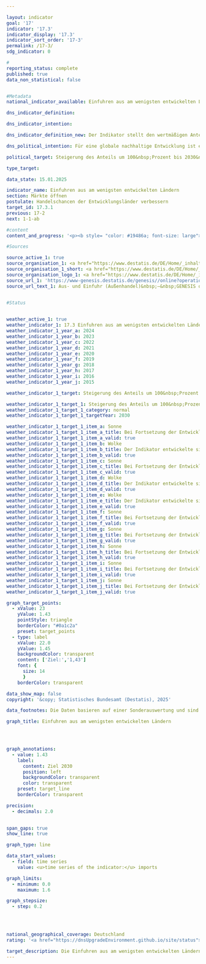 ```yaml
---

layout: indicator        
goal: '17'        
indicator: '17.3'        
indicator_display: '17.3'        
indicator_sort_order: '17-3'        
permalink: /17-3/        
sdg_indicator: 0        

#
reporting_status: complete        
published: true        
data_non_statistical: false        


#Metadata        
national_indicator_available: Einfuhren aus am wenigsten entwickelten Ländern        

dns_indicator_definition:         

dns_indicator_intention:         

dns_indicator_definition_new: Der Indikator stellt den wertmäßigen Anteil der Einfuhren <abbr title="beziehungsweise" tabindex="0">bzw.</abbr> Importe aus am wenigsten entwickelten Ländern (Least Developed Countries, <abbr title="Least developed countries (Am wenigsten entwickelte Länder)" tabindex="0">LDCs</abbr>) an den gesamten Einfuhren nach Deutschland (in Prozent) dar.        

dns_political_intention: Für eine globale nachhaltige Entwicklung ist es wichtig, die Handelschancen der Entwicklungs- und Schwellenländer zu verbessern. Entwicklungs- und Schwellenländer benötigen ein offenes und faires Handelssystem, um sowohl Rohstoffe als auch verarbeitete Produkte auf dem Weltmarkt anzubieten. Die Bundesregierung hat daher als Ziel festgelegt, dass sich der Anteil der Einfuhren aus am wenigsten entwickelten Ländern (Least Developed Countries, <abbr title="Least developed countries (Am wenigsten entwickelte Länder)" tabindex="0">LDCs</abbr>) zwischen den Jahren 2014&nbsp;und 2030&nbsp;verdoppeln soll.        

political_target: Steigerung des Anteils um 100&nbsp;Prozent bis 2030&nbsp;gegenüber 2014        

type_target:         

data_state: 15.01.2025        

indicator_name: Einfuhren aus am wenigsten entwickelten Ländern        
section: Märkte öffnen        
postulate: Handelschancen der Entwicklungsländer verbessern        
target_id: 17.3.1        
previous: 17-2        
next: 1-1-ab        

#content         
content_and_progress: '<p><b style= "color: #19486a; font-size: large">17.3&nbsp;Einfuhren aus am wenigsten entwickelten Ländern</b><br><br>Daten zu den Einfuhren von Waren nach Deutschland werden von der Außenhandelsstatistik des Statistischen Bundesamtes erhoben. Diese umfasst neben dem Herkunftsland der importierten Waren auch deren Wert, Gewicht und eine detaillierte Warenklassifikation. Angaben zu Dienstleistungsimporten werden zwar von der Deutschen Bundesbank erfasst&nbsp;–&nbsp;sie bleiben jedoch bei der Berechnung dieses Indikators unberücksichtigt.<br><br>Die Einstufung der Länder als am wenigsten entwickelte Länder (Least Developed Countries, <abbr title="Least developed countries (Am wenigsten entwickelte Länder)" tabindex="0">LDCs</abbr>) erfolgt anhand der Liste der Empfänger öffentlicher Entwicklungsgelder des Ausschusses für Entwicklungszusammenarbeit der Organisation für wirtschaftliche Zusammenarbeit und Entwicklung (<abbr title="Organisation for Economic Co-operation and Development (Organisation für wirtschaftliche Zusammenarbeit und Entwicklung)" tabindex="0">OECD</abbr>-DAC). Für den Indikator gilt jeweils die im betreffenden Jahr gültige <abbr title="Least developed countries (Am wenigsten entwickelte Länder)" tabindex="0">LDC</abbr>-Einstufung gemäß <abbr title="Organisation for Economic Co-operation and Development (Organisation für wirtschaftliche Zusammenarbeit und Entwicklung)" tabindex="0">OECD</abbr>-DAC. Ändert sich der Status eines Landes, wirkt sich dies auf den Indikator aus&nbsp;–&nbsp;selbst wenn der Wert der Einfuhren aus diesem Land unverändert bleibt.<br><br>Aufgrund von Re-Importen&nbsp;–&nbsp;auch nach Verarbeitungsschritten im Ausland&nbsp;–&nbsp;ist in gewissem Umfang von Mehrfachzählungen im Zähler und Nenner des Indikators auszugehen. Da die Einfuhren aus <abbr title="Least developed countries (Am wenigsten entwickelte Länder)" tabindex="0">LDCs</abbr> stets im Verhältnis zu den gesamten deutschen Einfuhren betrachtet werden, hängt der Wert des Indikators nicht nur von der absoluten Höhe der Einfuhren aus <abbr title="Least developed countries (Am wenigsten entwickelte Länder)" tabindex="0">LDCs</abbr>, sondern auch vom Gesamtwert aller deutschen Einfuhren im jeweiligen Jahr ab.<br><br>Neben den gesamten Einfuhren aus <abbr title="Least developed countries (Am wenigsten entwickelte Länder)" tabindex="0">LDCs</abbr> wird auch der Anteil weiterverarbeiteter Produkte dargestellt. Dadurch soll zumindest teilweise berücksichtigt werden, ob Deutschland aus den <abbr title="Least developed countries (Am wenigsten entwickelte Länder)" tabindex="0">LDCs</abbr> hauptsächlich Ausgangsstoffe für industriell erzeugte Produkte bezieht oder ob die <abbr title="Least developed countries (Am wenigsten entwickelte Länder)" tabindex="0">LDCs</abbr> selbst am Fertigungsprozess und an der Wertschöpfung beteiligt sind. Als weiterverarbeitete Produkte gelten alle Waren, die in der Gliederung nach Warengruppen und &#8209;untergruppen der Ernährungs- und der Gewerblichen Wirtschaft (<abbr title="Warenklassifikation der Ernährungs- und der Gewerblichen Wirtschaft in der Außenhandelsstatistik" tabindex="0">EGW</abbr>) nicht als Rohstoffe eingestuft sind. Rohstoffe wie Erdöl, Erze, Rundholz oder pflanzliche Spinnstoffe, fallen nicht darunter, während etwa Getreide, Gemüse, lebende Tiere, Fleisch und Milch als weiterverarbeitete Produkte zählen.<br><br>Der Anteil der Einfuhren aus <abbr title="Least developed countries (Am wenigsten entwickelte Länder)" tabindex="0">LDCs</abbr> an den gesamten deutschen Einfuhren lag 2024&nbsp;nach vorläufigen Berechnungen bei 1,17&nbsp;% beziehungsweise 15,3&nbsp;Milliarden Euro. Damit stieg dieser Anteil seit 2014&nbsp;um 64,0&nbsp;% (2014: 0,71&nbsp;%). Der Anteil weiterverarbeiteter Produkte aus <abbr title="Least developed countries (Am wenigsten entwickelte Länder)" tabindex="0">LDCs</abbr> wuchs zwischen 2014&nbsp;und 2024&nbsp;um 60,1&nbsp;% und betrug 2024&nbsp;1,05&nbsp;% der gesamten Einfuhren nach Deutschland (2014: 0,66&nbsp;%). Dies entspricht einem Wert von 13,8&nbsp;Milliarden Euro. Trotz eines kurzzeitigen Rückgangs im Jahr 2023&nbsp;bewegte sich der Indikator insgesamt in die angestrebte Richtung und würde bei gleichbleibender Entwicklung das politisch festgelegte Ziel für 2030&nbsp;erreichen.<br><br>Eine genauere Analyse der Einfuhren nach Herkunftsländern zeigt, dass ein Großteil der Einfuhren aus <abbr title="Least developed countries (Am wenigsten entwickelte Länder)" tabindex="0">LDCs</abbr> 2024&nbsp;aus Bangladesch (55,0&nbsp;%) und Kambodscha (14,4&nbsp;%) stammte. Betrachtet man nicht nur die <abbr title="Least developed countries (Am wenigsten entwickelte Länder)" tabindex="0">LDCs</abbr>, sondern alle Entwicklungs- und Schwellenländer, lag ihr Anteil an den gesamten deutschen Einfuhren 2024&nbsp;bei 25,8&nbsp;%, wobei der Anteil weiterverarbeiteter Güter 23,6&nbsp;% betrug.<br><br>Nicht nur unter den Entwicklungs- und Schwellenländern, sondern auch insgesamt importierte Deutschland 2024&nbsp;am meisten aus China. Der Anteil der Importe aus China an den gesamten deutschen Importen (1&nbsp;307,8&nbsp;Milliarden Euro) belief sich auf 11,9&nbsp;%&nbsp;–&nbsp;wobei 99,7&nbsp;% davon wertmäßig auf weiterverarbeitete Produkte entfielen. Auf den Plätzen zwei und drei folgten die Niederlande (7,2&nbsp;%) und die <abbr title="United States of America (Vereinigte Staaten von Amerika)" tabindex="0">USA</abbr> (7,0&nbsp;%) als wichtige Handelspartner bei den Einfuhren.</p>'                

#Sources        

source_active_1: true
source_organisation_1: <a href="https://www.destatis.de/DE/Home/_inhalt.html" target="_blank">Statistisches Bundesamt</a>
source_organisation_1_short: <a href="https://www.destatis.de/DE/Home/_inhalt.html" target="_blank">Statistisches Bundesamt</a>
source_organisation_logo_1: <a href="https://www.destatis.de/DE/Home/_inhalt.html" target="_blank"><img src="https://dnsTestEnvironment.github.io/dns-indicators/public/OrgImgDe/destatis.png" alt="Statistisches Bundesamt" title=" Klicken Sie hier um zur Homepage der Organisation Statistisches Bundesamt zu gelangen." style="height:60px; width:148px; border:transparent"/></a>
source_url_1: 'https://www-genesis.destatis.de/genesis//online?operation=table&code=51000-0007&bypass=true&levelindex=1&levelid=1669021022626&language=de'
source_url_text_1: Aus- und Einfuhr (Außenhandel)&nbsp;–&nbsp;GENESIS online 51000-0007
        

#Status        


weather_active_1: true
weather_indicator_1: 17.3 Einfuhren aus am wenigsten entwickelten Ländern
weather_indicator_1_year_a: 2024
weather_indicator_1_year_b: 2023
weather_indicator_1_year_c: 2022
weather_indicator_1_year_d: 2021
weather_indicator_1_year_e: 2020
weather_indicator_1_year_f: 2019
weather_indicator_1_year_g: 2018
weather_indicator_1_year_h: 2017
weather_indicator_1_year_i: 2016
weather_indicator_1_year_j: 2015

weather_indicator_1_target: Steigerung des Anteils um 100&nbsp;Prozent bis 2030&nbsp;gegenüber 2014

weather_indicator_1_target_1: Steigerung des Anteils um 100&nbsp;Prozent bis 2030&nbsp;gegenüber 2014
weather_indicator_1_target_1_category: normal
weather_indicator_1_target_1_targetYear: 2030

weather_indicator_1_target_1_item_a: Sonne
weather_indicator_1_target_1_item_a_title: Bei Fortsetzung der Entwicklung aus 2024 wäre der Zielwert erreicht oder um weniger als 5&nbsp;% der Differenz zwischen Zielwert und dem Wert aus 2024 verfehlt worden.
weather_indicator_1_target_1_item_a_valid: true
weather_indicator_1_target_1_item_b: Wolke
weather_indicator_1_target_1_item_b_title: Der Indikator entwickelte sich in 2023 zwar in die gewünschte Richtung auf das Ziel zu, bei Fortsetzung der Entwicklung wäre das Ziel im Zieljahr aber um mehr als 20 % der Differenz zwischen Zielwert und dem Wert aus 2023 verfehlt worden.
weather_indicator_1_target_1_item_b_valid: true
weather_indicator_1_target_1_item_c: Sonne
weather_indicator_1_target_1_item_c_title: Bei Fortsetzung der Entwicklung aus 2022 wäre der Zielwert erreicht oder um weniger als 5&nbsp;% der Differenz zwischen Zielwert und dem Wert aus 2022 verfehlt worden.
weather_indicator_1_target_1_item_c_valid: true
weather_indicator_1_target_1_item_d: Wolke
weather_indicator_1_target_1_item_d_title: Der Indikator entwickelte sich in 2021 zwar in die gewünschte Richtung auf das Ziel zu, bei Fortsetzung der Entwicklung wäre das Ziel im Zieljahr aber um mehr als 20 % der Differenz zwischen Zielwert und dem Wert aus 2021 verfehlt worden.
weather_indicator_1_target_1_item_d_valid: true
weather_indicator_1_target_1_item_e: Wolke
weather_indicator_1_target_1_item_e_title: Der Indikator entwickelte sich in 2020 zwar in die gewünschte Richtung auf das Ziel zu, bei Fortsetzung der Entwicklung wäre das Ziel im Zieljahr aber um mehr als 20 % der Differenz zwischen Zielwert und dem Wert aus 2020 verfehlt worden.
weather_indicator_1_target_1_item_e_valid: true
weather_indicator_1_target_1_item_f: Sonne
weather_indicator_1_target_1_item_f_title: Bei Fortsetzung der Entwicklung aus 2019 wäre der Zielwert erreicht oder um weniger als 5&nbsp;% der Differenz zwischen Zielwert und dem Wert aus 2019 verfehlt worden.
weather_indicator_1_target_1_item_f_valid: true
weather_indicator_1_target_1_item_g: Sonne
weather_indicator_1_target_1_item_g_title: Bei Fortsetzung der Entwicklung aus 2018 wäre der Zielwert erreicht oder um weniger als 5&nbsp;% der Differenz zwischen Zielwert und dem Wert aus 2018 verfehlt worden.
weather_indicator_1_target_1_item_g_valid: true
weather_indicator_1_target_1_item_h: Sonne
weather_indicator_1_target_1_item_h_title: Bei Fortsetzung der Entwicklung aus 2017 wäre der Zielwert erreicht oder um weniger als 5&nbsp;% der Differenz zwischen Zielwert und dem Wert aus 2017 verfehlt worden.
weather_indicator_1_target_1_item_h_valid: true
weather_indicator_1_target_1_item_i: Sonne
weather_indicator_1_target_1_item_i_title: Bei Fortsetzung der Entwicklung aus 2016 wäre der Zielwert erreicht oder um weniger als 5&nbsp;% der Differenz zwischen Zielwert und dem Wert aus 2016 verfehlt worden.
weather_indicator_1_target_1_item_i_valid: true
weather_indicator_1_target_1_item_j: Sonne
weather_indicator_1_target_1_item_j_title: Bei Fortsetzung der Entwicklung aus 2015 wäre der Zielwert erreicht oder um weniger als 5&nbsp;% der Differenz zwischen Zielwert und dem Wert aus 2015 verfehlt worden.
weather_indicator_1_target_1_item_j_valid: true        

graph_target_points:
  - xValue: 23
    yValue: 1.43
    pointStyle: triangle
    borderColor: "#0a1c2a"
    preset: target_points
  - type: label
    xValue: 22.0
    yValue: 1.45
    backgroundColor: transparent
    content: ['Ziel:','1,43']
    font: {
      size: 14
      }
    borderColor: transparent        

data_show_map: false        
copyright: '&copy; Statistisches Bundesamt (Destatis), 2025'        

data_footnotes: Die Daten basieren auf einer Sonderauswertung und sind nicht öffentlich zugänglich.<br>• Das Ziel entspricht einer Steigerung des Anteils um 100&nbsp;Prozent bis 2030&nbsp;gegenüber 2014.<br>• 2024&nbsp;vorläufige Daten.        

graph_title: Einfuhren aus am wenigsten entwickelten Ländern        

        


graph_annotations:
  - value: 1.43
    label:
      content: Ziel 2030
      position: left
      backgroundColor: transparent
      color: transparent
    preset: target_line
    borderColor: transparent        

precision: 
  - decimals: 2.0
            

span_gaps: true        
show_line: true        

graph_type: line                

data_start_values: 
  - field: time series
    value: <u>time series of the indicator:</u> imports        

graph_limits: 
  - minimum: 0.0
    maximum: 1.6        

graph_stepsize: 
  - step: 0.2
            

                        

national_geographical_coverage: Deutschland                
rating: '<a href="https://dnsUpgradeEnvironment.github.io/site/status"><img src="https://sdg-indikatoren.de/public/Wettersymbole/Sonne.png" title="Bei Fortsetzung der Entwicklung aus 2024 wäre der Zielwert erreicht oder um weniger als 5&nbsp;% der Differenz zwischen Zielwert und dem Wert aus 2024 verfehlt worden." alt="Wettersymbol Sonne"/></a>'        

target_description: Die Einfuhren aus am wenigsten entwickelten Ländern soll bis 2030&nbsp;auf mindestens 1,43&nbsp;Prozent (Steigerung des Anteils um 100&nbsp;Prozent gegenüber 2014) gesteigert werden.<br><br>Ausgehend von der Zielformulierung wird der Indikator bei Fortsetzung der durchschnittlichen Entwicklung der letzten sechs Jahre das politisch festgelegte Ziel erreichen. Indikator 17.3&nbsp;wird für das Jahr 2024&nbsp;mit „Sonne“ bewertet.        
---
```


